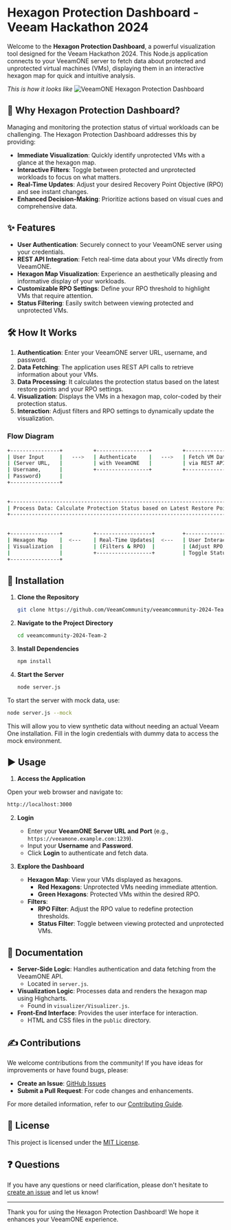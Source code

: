 # Hexagon Protection Dashboard - Veeam Hackathon 2024

Welcome to the **Hexagon Protection Dashboard**, a powerful visualization tool designed for the Veeam Hackathon 2024. This Node.js application connects to your VeeamONE server to fetch data about protected and unprotected virtual machines (VMs), displaying them in an interactive hexagon map for quick and intuitive analysis.

*This is how it looks like*
![VeeamONE Hexagon Protection Dashboard](https://jorgedelacruz.uk/wp-content/uploads/2024/10/veeam-community-hexagon-img.jpg)

## 🚀 Why Hexagon Protection Dashboard?

Managing and monitoring the protection status of virtual workloads can be challenging. The Hexagon Protection Dashboard addresses this by providing:

- **Immediate Visualization**: Quickly identify unprotected VMs with a glance at the hexagon map.
- **Interactive Filters**: Toggle between protected and unprotected workloads to focus on what matters.
- **Real-Time Updates**: Adjust your desired Recovery Point Objective (RPO) and see instant changes.
- **Enhanced Decision-Making**: Prioritize actions based on visual cues and comprehensive data.

## ✨ Features

- **User Authentication**: Securely connect to your VeeamONE server using your credentials.
- **REST API Integration**: Fetch real-time data about your VMs directly from VeeamONE.
- **Hexagon Map Visualization**: Experience an aesthetically pleasing and informative display of your workloads.
- **Customizable RPO Settings**: Define your RPO threshold to highlight VMs that require attention.
- **Status Filtering**: Easily switch between viewing protected and unprotected VMs.

## 🛠 How It Works

1. **Authentication**: Enter your VeeamONE server URL, username, and password.
2. **Data Fetching**: The application uses REST API calls to retrieve information about your VMs.
3. **Data Processing**: It calculates the protection status based on the latest restore points and your RPO settings.
4. **Visualization**: Displays the VMs in a hexagon map, color-coded by their protection status.
5. **Interaction**: Adjust filters and RPO settings to dynamically update the visualization.

### Flow Diagram

   ```bash
+----------------+          +-----------------+          +--------------------+
| User Input     |   --->   | Authenticate    |   --->   | Fetch VM Data      |
| (Server URL,   |          | with VeeamONE   |          | via REST API       |
| Username,      |          +-----------------+          +--------------------+
| Password)      |
+----------------+                                                           
                                                                               |
                                                                               v
+-----------------------------------------------------------------------------------+
| Process Data: Calculate Protection Status based on Latest Restore Points and RPO  |
+-----------------------------------------------------------------------------------+
                                                                               |
                                                                               v
+----------------+          +------------------+         +--------------------+
| Hexagon Map    |  <---    | Real-Time Updates|  <---   | User Interaction   |
| Visualization  |          | (Filters & RPO)  |         | (Adjust RPO,       |
|                |          +------------------+         | Toggle Status)     |
+----------------+                                           
   ```

## 📝 Installation

1. **Clone the Repository**

   ```bash
   git clone https://github.com/VeeamCommunity/veeamcommunity-2024-Team-2.git
   ```

2. **Navigate to the Project Directory**

   ```bash
   cd veeamcommunity-2024-Team-2
   ```

3. **Install Dependencies**

   ```bash
   npm install
   ```

4. **Start the Server**

   ```bash
   node server.js
   ```

To start the server with mock data, use:

   ```bash
   node server.js --mock
   ```

This will allow you to view synthetic data without needing an actual Veeam One installation. Fill in the login credentials with dummy data to access the mock environment.

## ▶️ Usage

1. **Access the Application**

Open your web browser and navigate to:

   ```bash
   http://localhost:3000
   ```
2. **Login**

   - Enter your **VeeamONE Server URL and Port** (e.g., `https://veeamone.example.com:1239`).
   - Input your **Username** and **Password**.
   - Click **Login** to authenticate and fetch data.

3. **Explore the Dashboard**

   - **Hexagon Map**: View your VMs displayed as hexagons.
     - **Red Hexagons**: Unprotected VMs needing immediate attention.
     - **Green Hexagons**: Protected VMs within the desired RPO.
   - **Filters**:
     - **RPO Filter**: Adjust the RPO value to redefine protection thresholds.
     - **Status Filter**: Toggle between viewing protected and unprotected VMs.

## 📗 Documentation

- **Server-Side Logic**: Handles authentication and data fetching from the VeeamONE API.
  - Located in `server.js`.
- **Visualization Logic**: Processes data and renders the hexagon map using Highcharts.
  - Found in `visualizer/Visualizer.js`.
- **Front-End Interface**: Provides the user interface for interaction.
  - HTML and CSS files in the `public` directory.

## ✍️ Contributions

We welcome contributions from the community! If you have ideas for improvements or have found bugs, please:

- **Create an Issue**: [GitHub Issues](https://github.com/VeeamCommunity/veeamcommunity-2024-Team-2/issues)
- **Submit a Pull Request**: For code changes and enhancements.

For more detailed information, refer to our [Contributing Guide](CONTRIBUTING.md).

## 🤝 License

This project is licensed under the [MIT License](LICENSE).

## ❓ Questions

If you have any questions or need clarification, please don't hesitate to [create an issue](https://github.com/VeeamCommunity/veeamcommunity-2024-Team-2/issues/new/choose) and let us know!

---

Thank you for using the Hexagon Protection Dashboard! We hope it enhances your VeeamONE experience.
